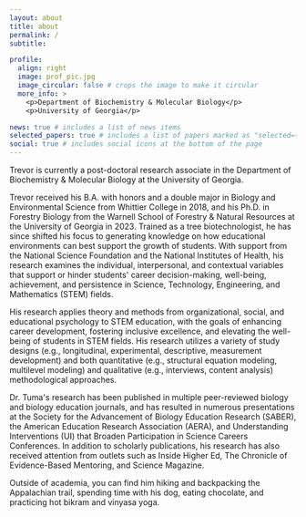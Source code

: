 ```yaml
---
layout: about
title: about
permalink: /
subtitle: 

profile:
  align: right
  image: prof_pic.jpg
  image_circular: false # crops the image to make it circular
  more_info: >
    <p>Department of Biochemistry & Molecular Biology</p>
    <p>University of Georgia</p>

news: true # includes a list of news items
selected_papers: true # includes a list of papers marked as "selected={true}"
social: true # includes social icons at the bottom of the page
---
```


Trevor is currently a post-doctoral research associate in the Department of Biochemistry & Molecular Biology at the University of Georgia. 

Trevor received his B.A. with honors and a double major in Biology and Environmental Science from Whittier College in 2018, and his Ph.D. in Forestry Biology from the Warnell School of Forestry & Natural Resources at the University of Georgia in 2023. Trained as a tree biotechnologist, he has since shifted his focus to generating knowledge on how educational environments can best support the growth of students. With support from the National Science Foundation and the National Institutes of Health, his research examines the individual, interpersonal, and contextual variables that support or hinder students' career decision-making, well-being, achievement, and persistence in Science, Technology, Engineering, and Mathematics (STEM) fields. 

His research applies theory and methods from organizational, social, and educational psychology to STEM education, with the goals of enhancing career development, fostering inclusive excellence, and elevating the well-being of students in STEM fields. His research utilizes a variety of study designs (e.g., longitudinal, experimental, descriptive, measurement development) and both quantitative (e.g., structural equation modeling, multilevel modeling) and qualitative (e.g., interviews, content analysis) methodological approaches.

Dr. Tuma's research has been published in multiple peer-reviewed biology and biology education journals, and has resulted in numerous presentations at the Society for the Advancement of Biology Education Research (SABER), the American Education Research Association (AERA), and Understanding Interventions (UI) that Broaden Participation in Science Careers Conferences. In addition to scholarly publications, his research has also received attention from outlets such as Inside Higher Ed, The Chronicle of Evidence-Based Mentoring, and Science Magazine. 

Outside of academia, you can find him hiking and backpacking the Appalachian trail, spending time with his dog, eating chocolate, and practicing hot bikram and vinyasa yoga. 

